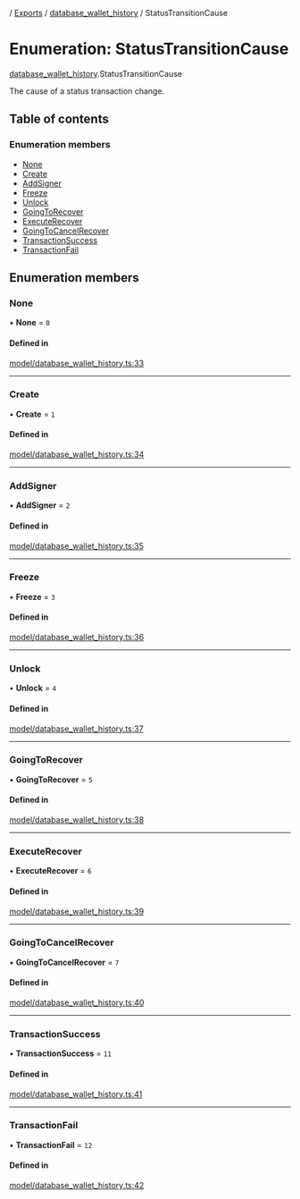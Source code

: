 [](../README.md) / [Exports](../modules.md) / [database\_wallet\_history](../modules/database_wallet_history.md) / StatusTransitionCause

# Enumeration: StatusTransitionCause

[database_wallet_history](../modules/database_wallet_history.md).StatusTransitionCause

The cause of a status transaction change.

## Table of contents

### Enumeration members

- [None](database_wallet_history.StatusTransitionCause.md#none)
- [Create](database_wallet_history.StatusTransitionCause.md#create)
- [AddSigner](database_wallet_history.StatusTransitionCause.md#addsigner)
- [Freeze](database_wallet_history.StatusTransitionCause.md#freeze)
- [Unlock](database_wallet_history.StatusTransitionCause.md#unlock)
- [GoingToRecover](database_wallet_history.StatusTransitionCause.md#goingtorecover)
- [ExecuteRecover](database_wallet_history.StatusTransitionCause.md#executerecover)
- [GoingToCancelRecover](database_wallet_history.StatusTransitionCause.md#goingtocancelrecover)
- [TransactionSuccess](database_wallet_history.StatusTransitionCause.md#transactionsuccess)
- [TransactionFail](database_wallet_history.StatusTransitionCause.md#transactionfail)

## Enumeration members

### None

• **None** = `0`

#### Defined in

[model/database_wallet_history.ts:33](https://github.com/ieigen/eigen_service/blob/b52d034/src/model/database_wallet_history.ts#L33)

___

### Create

• **Create** = `1`

#### Defined in

[model/database_wallet_history.ts:34](https://github.com/ieigen/eigen_service/blob/b52d034/src/model/database_wallet_history.ts#L34)

___

### AddSigner

• **AddSigner** = `2`

#### Defined in

[model/database_wallet_history.ts:35](https://github.com/ieigen/eigen_service/blob/b52d034/src/model/database_wallet_history.ts#L35)

___

### Freeze

• **Freeze** = `3`

#### Defined in

[model/database_wallet_history.ts:36](https://github.com/ieigen/eigen_service/blob/b52d034/src/model/database_wallet_history.ts#L36)

___

### Unlock

• **Unlock** = `4`

#### Defined in

[model/database_wallet_history.ts:37](https://github.com/ieigen/eigen_service/blob/b52d034/src/model/database_wallet_history.ts#L37)

___

### GoingToRecover

• **GoingToRecover** = `5`

#### Defined in

[model/database_wallet_history.ts:38](https://github.com/ieigen/eigen_service/blob/b52d034/src/model/database_wallet_history.ts#L38)

___

### ExecuteRecover

• **ExecuteRecover** = `6`

#### Defined in

[model/database_wallet_history.ts:39](https://github.com/ieigen/eigen_service/blob/b52d034/src/model/database_wallet_history.ts#L39)

___

### GoingToCancelRecover

• **GoingToCancelRecover** = `7`

#### Defined in

[model/database_wallet_history.ts:40](https://github.com/ieigen/eigen_service/blob/b52d034/src/model/database_wallet_history.ts#L40)

___

### TransactionSuccess

• **TransactionSuccess** = `11`

#### Defined in

[model/database_wallet_history.ts:41](https://github.com/ieigen/eigen_service/blob/b52d034/src/model/database_wallet_history.ts#L41)

___

### TransactionFail

• **TransactionFail** = `12`

#### Defined in

[model/database_wallet_history.ts:42](https://github.com/ieigen/eigen_service/blob/b52d034/src/model/database_wallet_history.ts#L42)
